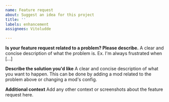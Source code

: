 ```yaml
---
name: Feature request
about: Suggest an idea for this project
title: ''
labels: enhancement
assignees: Vitoludde

---
```


**Is your feature request related to a problem? Please describe.**
A clear and concise description of what the problem is. Ex. I'm always frustrated when [...]

**Describe the solution you'd like**
A clear and concise description of what you want to happen. This can be done by adding a mod related to the problem above or changing a mod's config.

**Additional context**
Add any other context or screenshots about the feature request here.
